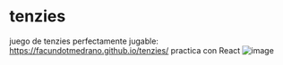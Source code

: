 # tenzies
juego de tenzies perfectamente jugable: https://facundotmedrano.github.io/tenzies/
practica con React
![image](https://user-images.githubusercontent.com/89073930/163659069-36d2ba99-d17c-4a98-bc92-4b588d9acb80.png)
